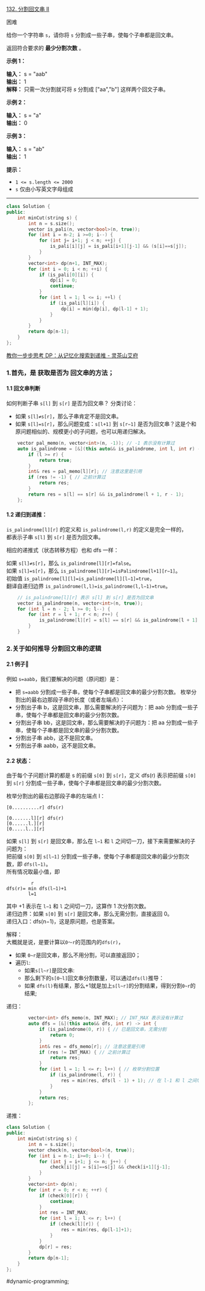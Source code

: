 [132. 分割回文串 II](https://leetcode.cn/problems/palindrome-partitioning-ii/)

困难

给你一个字符串 `s`，请你将 `s` 分割成一些子串，使每个子串都是回文串。

返回符合要求的 **最少分割次数** 。

**示例 1：**

**输入：** s = "aab"  
**输出：** 1  
**解释：** 只需一次分割就可将 _s_ 分割成 ["aa","b"] 这样两个回文子串。

**示例 2：**

**输入：** s = "a"  
**输出：** 0

**示例 3：**

**输入：** s = "ab"  
**输出：** 1

**提示：**

- `1 <= s.length <= 2000`
- `s` 仅由小写英文字母组成

---- ----

```cpp
class Solution {
public:
    int minCut(string s) {
        int n = s.size();
        vector is_pali(n, vector<bool>(n, true));
        for (int i = n-2; i >=0; i--) {
            for (int j= i+1; j < n; ++j) {
                is_pali[i][j] = is_pali[i+1][j-1] && (s[i]==s[j]);
            }
        }
        vector<int> dp(n+1, INT_MAX);
        for (int i = 0; i < n; ++i) {
            if (is_pali[0][i]) {
                dp[i] = 0; 
                continue;
            }
            for (int l = 1; l <= i; ++l) {
                if (is_pali[l][i]) {
                    dp[i] = min(dp[i], dp[l-1] + 1);
                }
            }
        }
        return dp[n-1];
    }
};
```
[教你一步步思考 DP：从记忆化搜索到递推 - 灵茶山艾府](https://leetcode.cn/problems/palindrome-partitioning-ii/solutions/3588633/jiao-ni-yi-bu-bu-si-kao-dpcong-ji-yi-hua-bnlb/)

### 1.首先，是 获取是否为 回文串的方法；

#### 1.1 回文串判断
如何判断子串 `s[l]` 到 `s[r]` 是否为回文串？
分类讨论：
- 如果 `s[l]≠s[r]`，那么子串肯定不是回文串。
- 如果 `s[l]=s[r]`，那么问题变成：`s[l+1]` 到 `s[r−1]` 是否为回文串？这是个和原问题相似的、规模更小的子问题，也可以用递归解决。

```cpp
    vector pal_memo(n, vector<int>(n, -1)); // -1 表示没有计算过
    auto is_palindrome = [&](this auto&& is_palindrome, int l, int r) -> bool {
        if (l >= r) {
            return true;
        }
        int& res = pal_memo[l][r]; // 注意这里是引用
        if (res != -1) { // 之前计算过
            return res;
        }
        return res = s[l] == s[r] && is_palindrome(l + 1, r - 1);
    };
```

#### 1.2 递归到递推： 
`is_palindrome[l][r]` 的定义和 `is_palindrome(l,r)` 的定义是完全一样的，  
都表示子串 `s[l]` 到 `s[r]` 是否为回文串。

相应的递推式（状态转移方程）也和 dfs 一样：  

如果 `s[l]≠s[r]`，那么 `is_palindrome[l][r]=false`。  
如果 `s[l]=s[r]`，那么 `is_palindrome[l][r]=isPalindrome[l+1][r−1]`。  
初始值 `is_palindrome[l][l]=is_palindrome[l][l−1]=true`，  
翻译自递归边界 `is_palindrome(l,l)=is_palindrome(l,l−1)=true`。

```cpp
    // is_palindrome[l][r] 表示 s[l] 到 s[r] 是否为回文串
    vector is_palindrome(n, vector<int>(n, true));
    for (int l = n - 2; l >= 0; l--) {
        for (int r = l + 1; r < n; r++) {
            is_palindrome[l][r] = s[l] == s[r] && is_palindrome[l + 1][r - 1];
        }
    }
```

### 2.关于如何推导 分割回文串的逻辑

#### 2.1 例子🌰
例如 `s=aabb`，我们要解决的问题（原问题）是：
- 把 `s=aabb` 分割成一些子串，使每个子串都是回文串的最少分割次数。
枚举分割出的最右边那段子串的长度（或者左端点）：
- 分割出子串 b，这是回文串，那么需要解决的子问题为：把 aab 分割成一些子串，使每个子串都是回文串的最少分割次数。
- 分割出子串 bb，这是回文串，那么需要解决的子问题为：把 aa 分割成一些子串，使每个子串都是回文串的最少分割次数。
- 分割出子串 abb，这不是回文串。
- 分割出子串 aabb，这不是回文串。

#### 2.2 状态：
由于每个子问题计算的都是 s 的前缀 `s[0]` 到 `s[r]`，定义 dfs(r) 表示把前缀 `s[0]` 到 `s[r]` 分割成一些子串，使每个子串都是回文串的最少分割次数。

枚举分割出的最右边那段子串的左端点 l：
```
[0..........r] dfs(r)

[0.......l][r] dfs(r)
[0......l.][r] 
[0.....l..][r] 
```
如果 `s[l]` 到 `s[r]` 是回文串，那么在 `l−1` 和 `l` 之间切一刀，接下来需要解决的子问题为：  
把前缀 `s[0]` 到 `s[l−1]` 分割成一些子串，使每个子串都是回文串的最少分割次数，即 `dfs(l−1)`。  
所有情况取最小值，即
```
         r
dfs(r)= min dfs(l−1)+1
        l=1
```
其中 +1 表示在 `l−1` 和 `l` 之间切一刀，这算作 1 次分割次数。  
递归边界：如果 `s[0]` 到 `s[r]` 是回文串，那么无需分割，直接返回 0。  
递归入口：dfs(n−1)，这是原问题，也是答案。

解释：  
大概就是说，是要计算以`0～r`的范围内的`dfs(r)`，  
- 如果 `0~r`是回文串，那么不用分割，可以直接返回0；
- 遍历`l`:
    - 如果`s[l~r]`是回文串:
    - 那么剩下的`s[0~l]`回文串分割数量，可以通过`dfs(l)`推导：
    - 如果 `dfs(l)`有结果，那么+1就是加上`s[l~r]`的分割结果，得到分割`0~r`的结果;

递归：
```cpp
        vector<int> dfs_memo(n, INT_MAX); // INT_MAX 表示没有计算过
        auto dfs = [&](this auto&& dfs, int r) -> int {
            if (is_palindrome(0, r)) { // 已是回文串，无需分割
                return 0;
            }
            int& res = dfs_memo[r]; // 注意这里是引用
            if (res != INT_MAX) { // 之前计算过
                return res;
            }
            for (int l = 1; l <= r; l++) { // 枚举分割位置
                if (is_palindrome(l, r)) {
                    res = min(res, dfs(l - 1) + 1); // 在 l-1 和 l 之间切一刀
                }
            }
            return res;
        };
```

递推：
```cpp
class Solution {
public:
    int minCut(string s) {
        int n = s.size();
        vector check(n, vector<bool>(n, true));
        for (int i = n-1; i>=0; i--) {
            for (int j = i+1; j <= n; j++) {
                check[i][j] = s[i]==s[j] && check[i+1][j-1];
            }
        }
        vector<int> dp(n);
        for (int r = 0; r < n; ++r) {
            if (check[0][r]) {
                continue;
            }
            int res = INT_MAX;
            for (int l = 1; l <= r; l++) {
                if (check[l][r]) {
                    res = min(res, dp[l-1]+1);
                }
            }
            dp[r] = res;
        }
        return dp[n-1];
    }
};
```

#dynamic-programming;